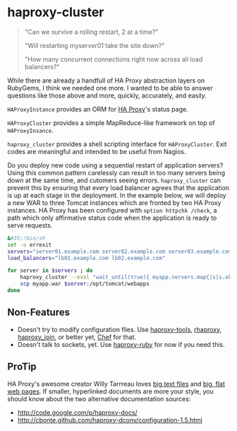 haproxy-cluster
===============

> "Can we survive a rolling restart, 2 at a time?"
>
> "Will restarting myserver01 take the site down?"
>
> "How many concurrent connections right now across all load balancers?"

While there are already a handfull of HA Proxy abstraction layers on RubyGems, I think we needed one more. I wanted to be able to answer questions like those above and more, quickly, accurately, and easily.

`HAProxyInstance` provides an ORM for [HA Proxy](http://haproxy.1wt.edu)'s status page.

`HAProxyCluster` provides a simple MapReduce-like framework on top of `HAProxyInsance`.

`haproxy_cluster` provides a shell scripting interface for `HAProxyCluster`. Exit codes are meaningful and intended to be useful from Nagios.

Do you deploy new code using a sequential restart of application servers? Using this common pattern carelessly can result in too many servers being down at the same time, and cutomers seeing errors. `haproxy_cluster` can prevent this by ensuring that every load balancer agrees that the application is up at each stage in the deployment. In the example below, we will deploy a new WAR to three Tomcat instances which are fronted by two HA Proxy instances. HA Proxy has been configured with `option httpchk /check`, a path which only affirmative status code when the application is ready to serve requests.

```bash
&#35;!bin/sh
set -o errexit
servers="server01.example.com server02.example.com server03.example.com"
load_balancers="lb01.example.com lb02.example.com"

for server in $servers ; do
    haproxy_cluster --eval "wait_until(true){ myapp.servers.map{|s|s.ok?} }" $load_balancers
    scp myapp.war $server:/opt/tomcat/webapps
done
```

Non-Features
------------

* Doesn't try to modify configuration files. Use [haproxy-tools](https://github.com/subakva/haproxy-tools), [rhaproxy](https://github.com/jjuliano/rhaproxy), [haproxy_join](https://github.com/joewilliams/haproxy_join), or better yet, [Chef](http://www.opscode.com/chef) for that.
* Doesn't talk to sockets, yet. Use [haproxy-ruby](https://github.com/inkel/haproxy-ruby) for now if you need this.

ProTip
------

HA Proxy's awesome creator Willy Tarrreau loves [big text files](http://haproxy.1wt.eu/download/1.5/doc/configuration.txt) and [big, flat web pages](http://haproxy.1wt.eu/). If smaller, hyperlinked documents are more your style, you should know about the two alternative documentation sources:

* http://code.google.com/p/haproxy-docs/
* http://cbonte.github.com/haproxy-dconv/configuration-1.5.html

